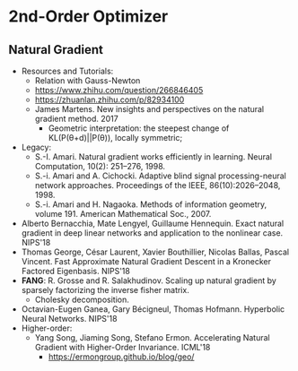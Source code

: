 # 2nd-Order Optimizer

## Natural Gradient
- Resources and Tutorials:
	- Relation with Gauss-Newton
	- https://www.zhihu.com/question/266846405
	- https://zhuanlan.zhihu.com/p/82934100
	- James Martens. New insights and perspectives on the natural gradient method. 2017
		- Geometric interpretation: the steepest change of KL(P(θ+d)||P(θ)), locally symmetric;
- Legacy:
	- S.-I. Amari. Natural gradient works efficiently in learning. Neural Computation, 10(2): 251–276, 1998.
	- S.-i. Amari and A. Cichocki. Adaptive blind signal processing-neural network approaches. Proceedings of the IEEE, 86(10):2026–2048, 1998.
	- S.-i. Amari and H. Nagaoka. Methods of information geometry, volume 191. American Mathematical Soc., 2007.
- Alberto Bernacchia, Mate Lengyel, Guillaume Hennequin. Exact natural gradient in deep linear networks and application to the nonlinear case. NIPS'18
- Thomas George, César Laurent, Xavier Bouthillier, Nicolas Ballas, Pascal Vincent. Fast Approximate Natural Gradient Descent in a Kronecker Factored Eigenbasis. NIPS'18
- **FANG**: R. Grosse and R. Salakhudinov. Scaling up natural gradient by sparsely factorizing the inverse fisher matrix.
	- Cholesky decomposition.
- Octavian-Eugen Ganea, Gary Bécigneul, Thomas Hofmann. Hyperbolic Neural Networks. NIPS'18
- Higher-order:
	- Yang Song, Jiaming Song, Stefano Ermon. Accelerating Natural Gradient with Higher-Order Invariance. ICML'18
		- https://ermongroup.github.io/blog/geo/
